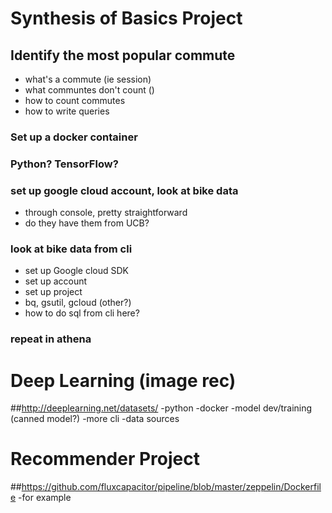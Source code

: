 
# Synthesis of Basics Project
## Identify the most popular commute
- what's a commute (ie session)
- what communtes don't count ()
- how to count commutes
- how to write queries


### Set up a docker container
### Python? TensorFlow?

### set up google cloud account, look at bike data
  * through console, pretty straightforward
  * do they have them from UCB?
### look at bike data from cli
  * set up Google cloud SDK
  * set up account
  * set up project
  * bq, gsutil, gcloud (other?)
  * how to do sql from cli here?
### repeat in athena




# Deep Learning (image rec)
##http://deeplearning.net/datasets/
-python
-docker
-model dev/training (canned model?)
-more cli
-data sources

# Recommender Project
##https://github.com/fluxcapacitor/pipeline/blob/master/zeppelin/Dockerfile
-for example
